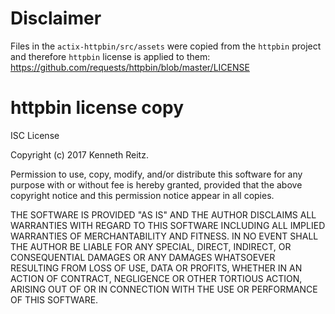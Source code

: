 # Disclaimer

Files in the `actix-httpbin/src/assets` were copied from the `httpbin` project
and therefore `httpbin` license is applied to them:
https://github.com/requests/httpbin/blob/master/LICENSE

# httpbin license copy

ISC License

Copyright (c) 2017 Kenneth Reitz.

Permission to use, copy, modify, and/or distribute this software for any
purpose with or without fee is hereby granted, provided that the above
copyright notice and this permission notice appear in all copies.

THE SOFTWARE IS PROVIDED "AS IS" AND THE AUTHOR DISCLAIMS ALL WARRANTIES
WITH REGARD TO THIS SOFTWARE INCLUDING ALL IMPLIED WARRANTIES OF
MERCHANTABILITY AND FITNESS. IN NO EVENT SHALL THE AUTHOR BE LIABLE FOR
ANY SPECIAL, DIRECT, INDIRECT, OR CONSEQUENTIAL DAMAGES OR ANY DAMAGES
WHATSOEVER RESULTING FROM LOSS OF USE, DATA OR PROFITS, WHETHER IN AN
ACTION OF CONTRACT, NEGLIGENCE OR OTHER TORTIOUS ACTION, ARISING OUT OF
OR IN CONNECTION WITH THE USE OR PERFORMANCE OF THIS SOFTWARE.
